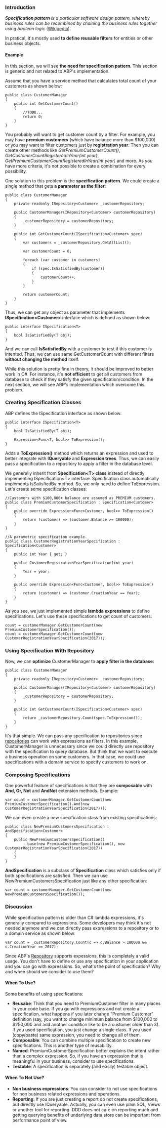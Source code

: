 ### Introduction

***Specification pattern*** *is a particular software design pattern,
whereby business rules can be recombined by chaining the business rules
together using boolean logic*
([Wikipedia](https://en.wikipedia.org/wiki/Specification_pattern)).

In pratical, it's mostly used **to define reusable filters** for
entities or other business objects.

#### Example

In this section, we will see **the need for specification pattern**.
This section is generic and not related to ABP's implementation.

Assume that you have a service method that calculates total count of
your customers as shown below:

    public class CustomerManager
    {
        public int GetCustomerCount()
        {
            //TODO...
            return 0;
        }
    }

You probably will want to get customer count by a filter. For example,
you may have **premium customers** (which have balance more than
$100,000) or you may want to filter customers just by **registration
year**. Then you can create other methods like
*GetPremiumCustomerCount()*, *GetCustomerCountRegisteredInYear(int
year)*, *GetPremiumCustomerCountRegisteredInYear(int year)* and more. As
you have more criteria, it's not possible to create a combination for
every possibility.

One solution to this problem is the **specification pattern**. We could
create a single method that gets **a parameter as the filter**:

    public class CustomerManager
    {
        private readonly IRepository<Customer> _customerRepository;

        public CustomerManager(IRepository<Customer> customerRepository)
        {
            _customerRepository = customerRepository;
        }

        public int GetCustomerCount(ISpecification<Customer> spec)
        {
            var customers = _customerRepository.GetAllList();

            var customerCount = 0;
            
            foreach (var customer in customers)
            {
                if (spec.IsSatisfiedBy(customer))
                {
                    customerCount++;
                }
            }

            return customerCount;
        }
    }

Thus, we can get any object as parameter that implements
**ISpecification&lt;Customer&gt;** interface which is defined as shown
below:

    public interface ISpecification<T>
    {
        bool IsSatisfiedBy(T obj);
    }

And we can call **IsSatisfiedBy** with a customer to test if this
customer is intented. Thus, we can use same GetCustomerCount with
different filters **without changing the method** itself.

While this solution is pretty fine in theory, it should be improved to
better work in C\#. For instance, it's **not efficient** to get all
customers from database to check if they satisfy the given
specification/condition. In the next section, we will see ABP's
implementation which overcome this problem.

### Creating Specification Classes

ABP defines the ISpecification interface as shown below:

    public interface ISpecification<T>
    {
        bool IsSatisfiedBy(T obj);

        Expression<Func<T, bool>> ToExpression();
    }

Adds a **ToExpression()** method which returns an expression and used to
better integrate with **IQueryable** and **Expression trees**. Thus, we
can easily pass a specification to a repository to apply a filter in the
database level.

We generally inherit from **Specification&lt;T&gt; class** instead of
directly implementing ISpecification&lt;T&gt; interface. Specification
class automatically implements IsSatisfiedBy method. So, we only need to
define ToExpression. Let's create some specification classes:

    //Customers with $100,000+ balance are assumed as PREMIUM customers.
    public class PremiumCustomerSpecification : Specification<Customer>
    {
        public override Expression<Func<Customer, bool>> ToExpression()
        {
            return (customer) => (customer.Balance >= 100000);
        }
    }

    //A parametric specification example.
    public class CustomerRegistrationYearSpecification : Specification<Customer>
    {
        public int Year { get; }

        public CustomerRegistrationYearSpecification(int year)
        {
            Year = year;
        }

        public override Expression<Func<Customer, bool>> ToExpression()
        {
            return (customer) => (customer.CreationYear == Year);
        }
    }

As you see, we just implemented simple **lambda expressions** to define
specifications. Let's use these specifications to get count of
customers:

    count = customerManager.GetCustomerCount(new PremiumCustomerSpecification());
    count = customerManager.GetCustomerCount(new CustomerRegistrationYearSpecification(2017));

### Using Specification With Repository

Now, we can **optimize** CustomerManager to **apply filter in the
database**:

    public class CustomerManager
    {
        private readonly IRepository<Customer> _customerRepository;

        public CustomerManager(IRepository<Customer> customerRepository)
        {
            _customerRepository = customerRepository;
        }

        public int GetCustomerCount(ISpecification<Customer> spec)
        {
            return _customerRepository.Count(spec.ToExpression());
        }
    }

It's that simple. We can pass any specification to repositories since
[repositories](Repositories.md) can work with expressions as filters.
In this example, CustomerManager is unnecessary since we could directly
use repository with the specification to query database. But think that
we want to execute a business operation on some customers. In that case,
we could use specifications with a domain service to specify customers
to work on.

### Composing Specifications

One powerful feature of specifications is that they are **composable**
with **And, Or, Not** and **AndNot** extension methods. Example:

    var count = customerManager.GetCustomerCount(new PremiumCustomerSpecification().And(new CustomerRegistrationYearSpecification(2017)));

We can even create a new specification class from existing
specifications:

    public class NewPremiumCustomersSpecification : AndSpecification<Customer>
    {
        public NewPremiumCustomersSpecification() 
            : base(new PremiumCustomerSpecification(), new CustomerRegistrationYearSpecification(2017))
        {
        }
    }

**AndSpecification** is a subclass of **Specification** class which
satisfies only if both specifications are satisfied. Then we can use
NewPremiumCustomersSpecification just like any other specification:

    var count = customerManager.GetCustomerCount(new NewPremiumCustomersSpecification());

### Discussion

While specification pattern is older than C\# lambda expressions, it's
generally compared to expressions. Some developers may think it's not
needed anymore and we can directly pass expressions to a repository or
to a domain service as shown below:

    var count = _customerRepository.Count(c => c.Balance > 100000 && c.CreationYear == 2017);

Since ABP's [Repository](Repositories.md) supports expessions, this is
completely a valid usage. You don't have to define or use any
specification in your application and you can go with expressions. So,
what's the point of specification? Why and when should we consider to
use them?

#### When To Use?

Some benefits of using specifications:

-   **Reusabe**: Think that you need to PremiumCustomer filter in many
    places in your code base. If you go with expressions and not create
    a specification, what happens if you later change "Premium Customer"
    definition (say, you want to change minimum balance from $100,000 to
    $250,000 and add another condition like to be a customer older than
    3). If you used specification, you just change a single class. If
    you used (copy/paste) same expression, you need to change all of
    them.
-   **Composable**: You can combine multiple specification to create new
    specifications. This is another type of reusability.
-   **Named**: PremiumCustomerSpecification better explains the intent
    rather than a complex expression. So, if you have an expression that
    is meaningful in your business, consider to use specifications.
-   **Testable**: A specification is separately (and easily) testable
    object.

#### When To Not Use?

-   **Non business expressions**: You can consider to not use
    specifications for non business related expressions and operations.
-   **Reporting**: If you are just creating a report do not create
    specifications, but directly use IQueryable. Actually, you can even
    use plain SQL, Views or another tool for reporting. DDD does not
    care on reporting much and getting querying benefits of underlying
    data store can be important from performance point of view.
